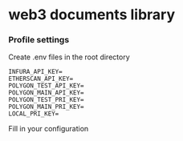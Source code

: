 # web3 documents library

### Profile settings

Create .env files in the root directory

```
INFURA_API_KEY=
ETHERSCAN_API_KEY=
POLYGON_TEST_API_KEY=
POLYGON_MAIN_API_KEY=
POLYGON_TEST_PRI_KEY=
POLYGON_MAIN_PRI_KEY=
LOCAL_PRI_KEY=
```
Fill in your configuration
